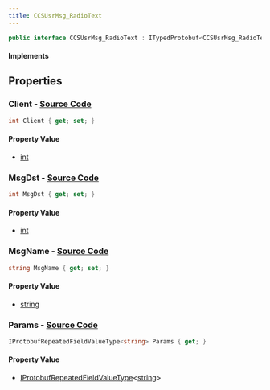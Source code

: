 ```yaml
---
title: CCSUsrMsg_RadioText
---
```


```csharp
public interface CCSUsrMsg_RadioText : ITypedProtobuf<CCSUsrMsg_RadioText>, INativeHandle, INetMessage<CCSUsrMsg_RadioText>, IDisposable
```

#### Implements

## Properties

### **Client** - [Source Code](https://github.com/swiftly-solution/swiftlys2/blob/main/managed/src/SwiftlyS2.Generated/Protobufs/Interfaces/CCSUsrMsg_RadioText.cs#L21)

```csharp
int Client { get; set; }
```

#### Property Value

- [int](https://learn.microsoft.com/dotnet/api/system.int32)

### **MsgDst** - [Source Code](https://github.com/swiftly-solution/swiftlys2/blob/main/managed/src/SwiftlyS2.Generated/Protobufs/Interfaces/CCSUsrMsg_RadioText.cs#L18)

```csharp
int MsgDst { get; set; }
```

#### Property Value

- [int](https://learn.microsoft.com/dotnet/api/system.int32)

### **MsgName** - [Source Code](https://github.com/swiftly-solution/swiftlys2/blob/main/managed/src/SwiftlyS2.Generated/Protobufs/Interfaces/CCSUsrMsg_RadioText.cs#L24)

```csharp
string MsgName { get; set; }
```

#### Property Value

- [string](https://learn.microsoft.com/dotnet/api/system.string)

### **Params** - [Source Code](https://github.com/swiftly-solution/swiftlys2/blob/main/managed/src/SwiftlyS2.Generated/Protobufs/Interfaces/CCSUsrMsg_RadioText.cs#L27)

```csharp
IProtobufRepeatedFieldValueType<string> Params { get; }
```

#### Property Value

- [IProtobufRepeatedFieldValueType](/docs/api/shared/netmessages/iprotobufrepeatedfieldvaluetype-1)<[string](https://learn.microsoft.com/dotnet/api/system.string)>

